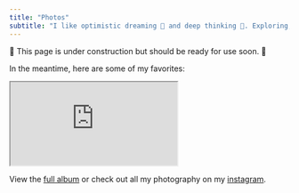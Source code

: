 ```yaml
---
title: "Photos"
subtitle: "I like optimistic dreaming 💭 and deep thinking 🤔. Exploring, learning, and laughing through life. 🔍📚🤭"
---
```


🚧 This page is under construction but should be ready for use soon. 🚧

In the meantime, here are some of my favorites:

<div class="embedContainer photoEmbed">
<iframe class="embed" src="https://lightroom.adobe.com/embed/shares/c012f9d88a5c4d269d988ab3ae3f2257"></iframe>
</div>

View the [full album](https://adobe.ly/3iu84Gu) or check out all my photography on my [instagram](https://www.instagram.com/spencerchang.photography/).
